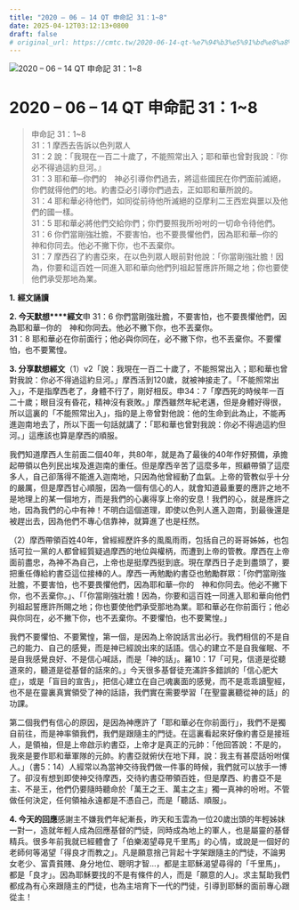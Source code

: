 ```yaml
---
title: "2020 – 06 – 14 QT 申命記 31：1~8"
date: 2025-04-12T03:12:13+0800
draft: false
# original_url: https://cmtc.tw/2020-06-14-qt-%e7%94%b3%e5%91%bd%e8%a8%98-31%ef%bc%9a18
---
```


![2020 – 06 – 14 QT 申命記 31：1\~8](/images/qt.jpg   "2020 – 06 – 14 QT 申命記 31：1\~8")

# 2020 – 06 – 14 QT 申命記 31：1\~8

> 申命記 31：1\~8  
> 31：1 摩西去告訴以色列眾人  
> 31：2 說：「我現在一百二十歲了，不能照常出入；耶和華也曾對我說：『你必不得過這約旦河。』  
> 31：3 耶和華─你們的　神必引導你們過去，將這些國民在你們面前滅絕，你們就得他們的地。約書亞必引導你們過去，正如耶和華所說的。  
> 31：4 耶和華必待他們，如同從前待他所滅絕的亞摩利二王西宏與噩以及他們的國一樣。  
> 31：5 耶和華必將他們交給你們；你們要照我所吩咐的一切命令待他們。  
> 31：6 你們當剛強壯膽，不要害怕，也不要畏懼他們，因為耶和華─你的　神和你同去。他必不撇下你，也不丟棄你。  
> 31：7 摩西召了約書亞來，在以色列眾人眼前對他說：「你當剛強壯膽！因為，你要和這百姓一同進入耶和華向他們列祖起誓應許所賜之地；你也要使他們承受那地為業。

**1.** **經文誦讀**

**2. 今天默想****經文**申 31：6 你們當剛強壯膽，不要害怕，也不要畏懼他們，因為耶和華─你的　神和你同去。他必不撇下你，也不丟棄你。  
31：8 耶和華必在你前面行；他必與你同在，必不撇下你，也不丟棄你。不要懼怕，也不要驚惶。

**3. 分享默想經文**（1）v2「說：我現在一百二十歲了，不能照常出入；耶和華也曾對我說：你必不得過這約旦河。」摩西活到120歲，就被神接走了。「不能照常出入」，不是指摩西老了，身體不行了，剛好相反。申34：7「摩西死的時候年一百二十歲；眼目沒有昏花，精神沒有衰敗。」摩西雖然年紀老邁，但是身體好得很，所以這裏的「不能照常出入」，指的是上帝曾對他說：他的生命到此為止，不能再進迦南地去了，所以下面一句話就講了：「耶和華也曾對我說：你必不得過這約但河。」這應該也算是摩西的順服。

我們知道摩西人生前面二個40年，共80年，就是為了最後的40年作好預備，承擔起帶領以色列民出埃及進迦南的重任。但是摩西辛苦了這麼多年，照顧帶領了這麼多人，自己卻落得不能進入迦南地，只因為他曾經動了血氣。上帝的管教似乎十分的嚴厲，但是摩西甘心順服，因為一個有信心的人，就會知道最重要的應許之地不是地理上的某一個地方，而是我們的心裏得享上帝的安息！我們的心，就是應許之地，因為我們的心中有神！不明白這個道理，即使以色列人進入迦南，到最後還是被趕出去，因為他們不專心信靠神，就算進了也是枉然。

（2）摩西帶領百姓40年，曾經經歷許多的風風雨雨，包括自己的哥哥姊姊，也包括可拉一黨的人都曾經質疑過摩西的地位與權柄，而遭到上帝的管教。摩西在上帝面前盡忠，為神不為自己，上帝也是挺摩西挺到底。現在摩西日子走到盡頭了，要把重任傳給約書亞這位接棒的人。摩西一再勉勵約書亞也勉勵群眾：「你們當剛強壯膽，不要害怕，也不要畏懼他們，因為耶和華─你的　神和你同去。他必不撇下你，也不丟棄你。」、「「你當剛強壯膽！因為，你要和這百姓一同進入耶和華向他們列祖起誓應許所賜之地；你也要使他們承受那地為業。耶和華必在你前面行；他必與你同在，必不撇下你，也不丟棄你。不要懼怕，也不要驚惶。」

我們不要懼怕、不要驚惶，第一個，是因為上帝說話言出必行。我們相信的不是自己的能力、自己的感覺，而是神已經說出來的話語。信心的建立不是自我催眠、不是自我感覺良好、不是信心喊話，而是「神的話」。羅10：17「可見，信道是從聽道來的，聽道是從基督的話來的。」今天很多基督徒充滿許多錯誤的「信心肥大症」，或是「盲目的宣告」，把信心建立在自己魂裏面的感覺，而不是乖乖讀聖經，也不是在靈裏真實領受了神的話語，我們實在需要學習「在聖靈裏聽從神的話」的功課。

第二個我們有信心的原因，是因為神應許了「耶和華必在你前面行」，我們不是獨自前往，而是神率領我們，我們是跟隨主的門徒。在這裏看起來好像約書亞是接班人，是領袖，但是上帝啟示約書亞，上帝才是真正的元帥：「他回答說：不是的，我來是要作耶和華軍隊的元帥。約書亞就俯伏在地下拜，說：我主有甚麼話吩咐僕人。」（書5：14）人經常以為當神交待我們做一件事的時候，我們就可以放手一博了。卻沒有想到即使神交待摩西，交待約書亞帶領百姓，但是摩西、約書亞不是主、不是王，他們仍要隨時聽命於「萬王之王、萬主之主」獨一真神的吩咐。不管做任何決定，任何領袖永遠都是不憑自己，而是「聽話、順服」。

**4. 今天的回應**感謝主不嫌我們年紀漸長，昨天和玉雲為一位20歲出頭的年輕姊妹一對一，造就年輕人成為回應基督的門徒，同時成為地上的軍人，也是屬靈的基督精兵。很多年前我就已經體會了「伯樂渴望尋見千里馬」的心情，或說是一個好的老師何等渴望「得良才而教之」。凡是願意捨己背起十字架跟隨主的門徒，不論男女老少、富貴貧賤、身分地位、聰明才智…，都是主耶穌渴望尋得的「千里馬」，都是「良才」。因為耶穌要找的不是有條件的人，而是「願意的人」。求主幫助我們都成為有心來跟隨主的門徒，也為主培育下一代的門徒，引導到耶穌的面前專心跟從主！